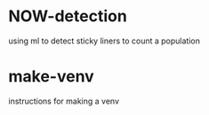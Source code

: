 # NOW-detection
using ml to detect sticky liners to count a population 

# make-venv 
instructions for making a venv

